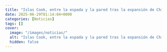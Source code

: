 ```yaml
---
title: "Islas Cook, entre la espada y la pared tras la expansión de China en el Pacífico sur"
date: 2025-06-29T01:14:04+0000
categories: [Noticias]
tags: []
cover:
  image: "/images/noticias/"
  alt: "Islas Cook, entre la espada y la pared tras la expansión de China en el Pacífico sur"
  hidden: false
---
```



